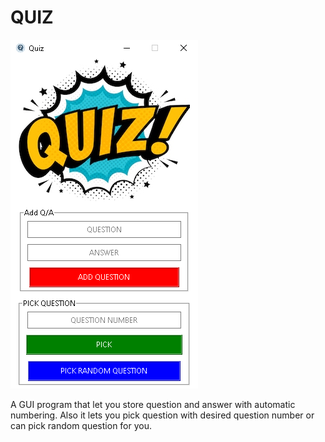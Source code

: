 # QUIZ

<img src="assets/1.png">

A GUI program that let you store question and answer with automatic numbering. Also it lets you pick question with desired question number or can pick random question for you.
